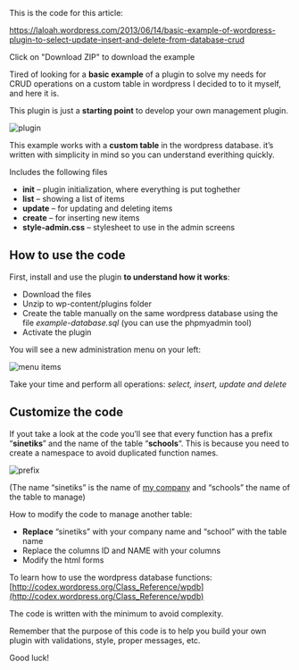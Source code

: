 This is the code for this article:

https://laloah.wordpress.com/2013/06/14/basic-example-of-wordpress-plugin-to-select-update-insert-and-delete-from-database-crud

Click on "Download ZIP" to download the example

Tired of looking for a **basic example** of a plugin to solve my needs for CRUD operations on a custom table in wordpress I decided to to it myself, and here it is.

This plugin is just a **starting point** to develop your own management plugin.

![plugin](https://laloah.files.wordpress.com/2013/06/plugin.png?w=300&h=91)

This example works with a **custom table** in the wordpress database. it’s  written with simplicity in mind so you can understand everithing quickly.

Includes the following files

*   **init** – plugin initialization, where everything is put toghether
*   **list** – showing a list of items
*   **update** – for updating and deleting items
*   **create** – for inserting new items
*   **style-admin.css** – stylesheet to use in the admin screens

## How to use the code

First, install and use the plugin **to understand how it works**:

*   Download the files
*   Unzip to wp-content/plugins folder
*   Create the table manually on the same wordpress database using the file _example-database.sql_ (you can use the phpmyadmin tool)
*   Activate the plugin

You will see a new administration menu on your left:

![menu items](https://laloah.files.wordpress.com/2013/06/menu-items.jpg?w=625)

Take your time and perform all operations: _select, insert, update and delete_

## Customize the code

If yout take a look at the code you’ll see that every function has a prefix “**sinetiks**” and the name of the table “**schools**“. This is because you need to create a namespace to avoid duplicated function names.

![prefix](https://laloah.files.wordpress.com/2013/06/prefix.png?w=625)

(The name “sinetiks” is the name of [my company](http://sinetiks.com "sinetiks.com") and “schools” the name of the table to manage)

How to modify the code to manage another table:

*   **Replace** “sinetiks” with your company name and “school” with the table name
*   Replace the columns ID and NAME with your columns
*   Modify the html forms

To learn how to use the wordpress database functions: [http://codex.wordpress.org/Class_Reference/wpdb](http://codex.wordpress.org/Class_Reference/wpdb)

The code is written with the minimum to avoid complexity.

Remember that the purpose of this code is to help you build your own plugin with validations, style, proper messages, etc.

Good luck!

